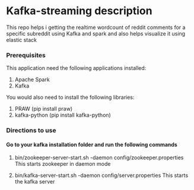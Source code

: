 # Kafka-streaming description
 This repo helps i getting the realtime wordcount of reddit comments for a specific subreddit using Kafka and spark and also helps visualize it using elastic stack

### Prerequisites
 This application need the following applications installed:
 1. Apache Spark
 2. Kafka

 You would also need to install the following libraries:
 1. PRAW (pip install praw)
 2. kafka-python (pip install kafka-python)

### Directions to use
 #### Go to your kafka installation folder and run the following commands
 
 1. bin/zookeeper-server-start.sh -daemon config/zookeeper.properties
 This starts zookeeper in daemon mode

 2. bin/kafka-server-start.sh -daemon config/server.properties
 This starts the kafka server
